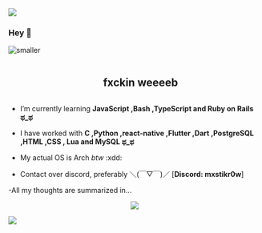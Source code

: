 <!--horizontal divider(gradiant)-->
<img src="https://user-images.githubusercontent.com/73097560/115834477-dbab4500-a447-11eb-908a-139a6edaec5c.gif">

<!--h1 without bottom border-->
### Hey 👋

![smaller](https://user-images.githubusercontent.com/96934612/232333246-92ee524b-f696-4a9d-b8cc-a1807f9aae66.png)

<!--h2 without bottom border-->
<div id="user-content-toc">
  <ul align="center">
    <summary><h2 style="display: inline-block">fxckin weeeeb</h2></summary>
  </ul>
</div>

<!--Intro start-->

- I’m currently learning **JavaScript ,Bash ,TypeScript and Ruby on Rails ಥ_ಥ**

- I have worked with **C ,Python ,react-native ,Flutter ,Dart ,PostgreSQL ,HTML ,CSS , Lua and MySQL ಥ_ಥ**

- My actual OS is Arch _btw_ :xdd:

- Contact over discord, preferably ＼(￣▽￣)／
[**Discord: mxstikr0w**]





<!--Intro end-->


-All my thoughts are summarized in...
<p align="center">
  <a href="https://skillicons.dev">
    <img src="https://skillicons.dev/icons?i=git,c,cpp,css,discord,figma,firebase,github,html,java,js,kotlin,linux,md,mongodb,mysql,nextjs,nodejs,py,astro,react,tailwind,ts,flutter,dart,postgres,lua,vscode&perline=14" />
  </a>
</p>

<!--horizontal divider(gradiant)-->
<img src="https://user-images.githubusercontent.com/73097560/115834477-dbab4500-a447-11eb-908a-139a6edaec5c.gif">

